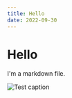 ```yaml
---
title: Hello
date: 2022-09-30
---
```


# Hello

I'm a markdown file.

![Test caption](https://source.unsplash.com/random)
